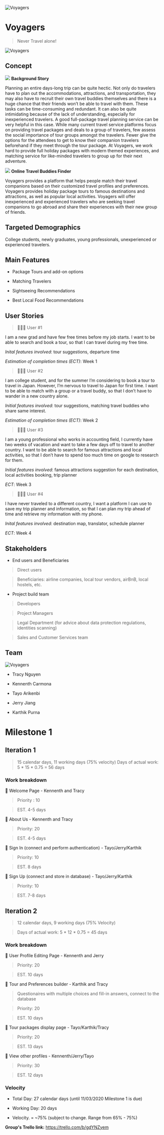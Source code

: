 ![Voyagers](https://i.imgur.com/bFX5bJs.png)

# Voyagers

> Never Travel alone!

![Voyagers](https://media.giphy.com/media/FxTcyJKmxWys88EWHD/giphy.gif)


## Concept

![](https://media.giphy.com/media/IaATK5t6s5vvWT4Bc6/giphy.gif) **Background Story**

Planning an entire days-long trip can be quite hectic. Not only do travelers have to plan out the accommodations, attractions, and transportation, they may also have to recruit their own travel buddies themselves and there is a huge chance that their friends won’t be able to travel with them. These tasks can be time-consuming and redundant. It can also be quite intimidating because of the lack of understanding, especially for inexperienced travelers. A good full-package travel planning service can be very helpful in this case. While many current travel service platforms focus on providing travel packages and deals to a group of travelers, few assess the social importance of tour groups amongst the travelers. Fewer give the options for the attendees to get to know their companion travelers beforehand if they meet through the tour package. At Voyagers, we work hard to provide full holiday packages with modern themed experiences, and matching service for like-minded travelers to group up for their next adventure.

![](https://media.giphy.com/media/4PUAjKEUjqBYlqyjwH/giphy.gif) **Online Travel Buddies Finder**

Voyagers provides a platform that helps people match their travel companions based on their customized travel profiles and preferences.
Voyagers provides holiday package tours to famous destinations and attractions, as well as popular local activities.
Voyagers will offer inexperienced and experienced travelers who are seeking travel companions to go abroad and share their experiences with their new group of friends.

## Targeted Demographics

College students, newly graduates, young professionals, unexperienced or experienced travelers.

## Main Features

* Package Tours and add-on options

* Matching Travelers

* Sightseeing Recommendations

* Best Local Food Recommendations 


## User Stories

> 👩🏼‍🏫 User #1

I am a new grad and have few free times before my job starts. I want to be able to search and book a tour, so that I can travel during my free time.

_Inital features involved_: tour suggestions, departure time

_Estimation of completion times (ECT)_: Week 1

> 👨🏽‍💻 User #2

I am college student, and for the summer I’m considering to book a tour to travel in Japan. However, I’m nervous to travel to Japan for first time. I want to be able to match with a group or a travel buddy, so that I don’t have to wander in a new country alone.

_Initial features involved_: tour suggestions, matching travel buddies who share same interest.

_Estimation of completion times (ECT)_: Week 2

> 👩🏾‍💼 User #3

I am a young professional who works in accounting field, I currently have two weeks of vacation and want to take a few days off to travel to another country. I want to be able to search for famous attractions and local activities, so that I don’t have to spend too much time on google to research for them.

_Initial features involved_: famous attractions suggestion for each destination, local activities booking, trip planner

_ECT_: Week 3

> 🧑🏻‍💼 User #4

I have never traveled to a different country, I want a platform I can use to save my trip planner and information, so that I can plan my trip ahead of time and retrieve my information with my phone.

_Inital features involved_: destination map, translator, schedule planner

_ECT_: Week 4


## Stakeholders

* End users and Beneficiaries

> Direct users

> Beneficiaries: airline companies, local tour vendors, airBnB, local hostels, etc.

* Project build team 

> Developers

> Project Managers

> Legal Department (for advice about data protection regulations, identities scanning)

> Sales and Customer Services team

## Team 

![Voyagers](https://media.giphy.com/media/ecxPmlUNAJFzGFXg6X/giphy.gif)

- Tracy Nguyen

- Kennenth Carmona

- Tayo Arikenbi

- Jerry Jiang

- Karthik Purna

# Milestone 1

## Iteration 1 
> 15 calendar days, 11 working days (75% velocity)
> Days of actual work: 5 * 15 * 0.75 = 56 days

### Work breakdown

:black_square_button: Welcome Page - Kennenth and Tracy 

> Priority : 10

> EST. 4-5 days

:black_square_button: About Us - Kennenth and Tracy 

> Priority: 20

> EST. 4-5 days


:black_square_button: Sign In (connect and perform authentication) - Tayo/Jerry/Karthik 

> Priority: 10

> EST. 8 days 

:black_square_button: Sign Up (connect and store in database) - Tayo/Jerry/Karthik

> Priority: 10

> EST. 7-8 days

## Iteration 2
> 12 calendar days, 9 working days (75% Velocity)

> Days of actual work: 5 * 12 * 0.75 = 45 days 

### Work breakdown 

:black_square_button: User Profile Editing Page - Kennenth and Jerry
> Priority: 20

> EST. 10 days



:black_square_button: Tour and Preferences builder - Karthik and Tracy
> Questionaires with multiple choices and fill-in answers, connect to the database

> Priority: 20

> EST. 10 days 

:black_square_button: Tour packages display page - Tayo/Karthik/Tracy 
> Priority: 20

> EST. 13 days 

:black_square_button: View other profiles - Kennenth/Jerry/Tayo 
> Priority: 30

> EST. 12 days 

### Velocity 

* Total Day: 27 calendar days (until 11/03/2020 Milestone 1 is due)

* Working Day: 20 days 

* Velocity. = ~75% (subject to change. Range from 65% - 75%) 


**Group's Trello link:** https://trello.com/b/gdYNZyem





